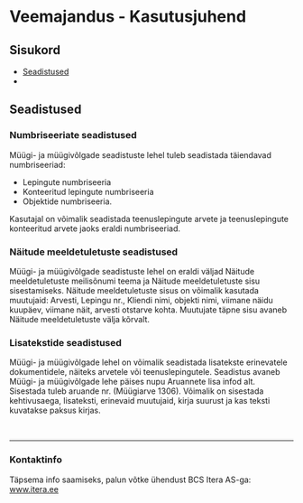 # Veemajandus - Kasutusjuhend
## Sisukord

- [Seadistused](#seadistused)
-

## Seadistused

### Numbriseeriate seadistused
Müügi- ja müügivõlgade seadistuste lehel tuleb seadistada täiendavad numbriseeriad:
- Lepingute numbriseeria
- Konteeritud lepingute numbriseeria
- Objektide numbriseeria.

Kasutajal on võimalik seadistada teenuslepingute arvete ja teenuslepingute konteeritud arvete jaoks eraldi numbriseeriad.

### Näitude meeldetuletuste seadistused
Müügi- ja müügivõlgade seadistuste lehel on eraldi väljad Näitude meeldetuletuste meilisõnumi teema ja Näitude meeldetuletuste sisu sisestamiseks.
Näitude meeldetuletuste sisus on võimalik kasutada muutujaid: Arvesti, Lepingu nr., Kliendi nimi, objekti nimi, viimane näidu kuupäev, viimane näit, arvesti otstarve kohta. Muutujate täpne sisu avaneb Näitude meeldetuletuste välja kõrvalt. 

### Lisatekstide seadistused
Müügi- ja müügivõlgade lehel on võimalik seadistada lisatekste erinevatele dokumentidele, näiteks arvetele või teenuslepingutele.
Seadistus avaneb Müügi- ja müügivõlgade lehe päises nupu Aruannete lisa infod alt.
Sisestada tuleb aruande nr. (Müügiarve 1306). Võimalik on sisestada kehtivusaega, lisateksti, erinevaid muutujaid, kirja suurust ja kas teksti kuvatakse paksus kirjas.

<br/>




---

### Kontaktinfo
Täpsema info saamiseks, palun võtke ühendust BCS Itera AS-ga:
<a href="https://www.itera.ee/" target="_blank">www.itera.ee</a>

